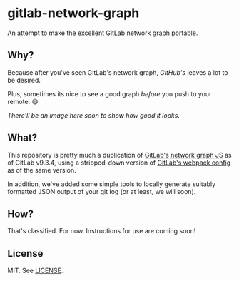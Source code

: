 # gitlab-network-graph
An attempt to make the excellent GitLab network graph portable.

## Why?

Because after you've seen GitLab's network graph, _GitHub's_ leaves a lot to be desired.

Plus, sometimes its nice to see a good graph _before_ you push to your remote. :smile:

_There'll be an image here soon to show how good it looks._

## What?

This repository is pretty much a duplication of [GitLab's network graph JS](https://github.com/gitlabhq/gitlabhq/tree/v9.3.4/app/assets/javascripts/network) as of GitLab v9.3.4, using a stripped-down version of [GitLab's webpack config](https://github.com/gitlabhq/gitlabhq/blob/v9.3.4/config/webpack.config.js) as of the same version.

In addition, we've added some simple tools to locally generate suitably formatted JSON output of your git log (or at least, we will soon).

## How?

That's classified. For now. Instructions for use are coming soon!

## License

MIT. See [LICENSE](LICENSE).
